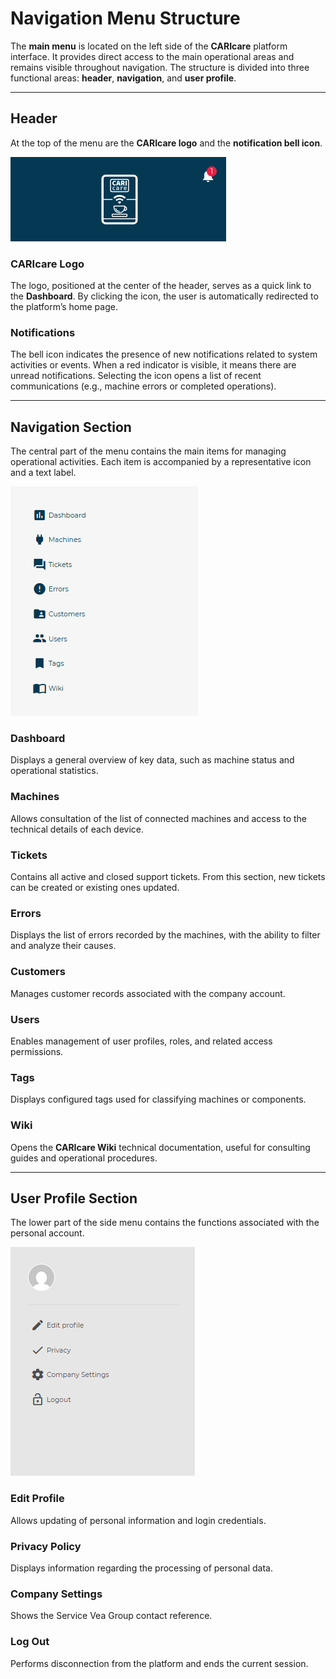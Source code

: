 # Navigation Menu Structure

The **main menu** is located on the left side of the **CARIcare** platform interface.
It provides direct access to the main operational areas and remains visible throughout navigation.
The structure is divided into three functional areas: **header**, **navigation**, and **user profile**.

---

## Header

At the top of the menu are the **CARIcare logo** and the **notification bell icon**.

<kbd>![Main Menu](_images/intestazione.png)</kbd>

### CARIcare Logo

The logo, positioned at the center of the header, serves as a quick link to the **Dashboard**.
By clicking the icon, the user is automatically redirected to the platform’s home page.

### Notifications

The bell icon indicates the presence of new notifications related to system activities or events.
When a red indicator is visible, it means there are unread notifications.
Selecting the icon opens a list of recent communications (e.g., machine errors or completed operations).

---

## Navigation Section

The central part of the menu contains the main items for managing operational activities.
Each item is accompanied by a representative icon and a text label.

<kbd>![User Profile](_images/navigation-menu.png)</kbd>

### Dashboard

Displays a general overview of key data, such as machine status and operational statistics.

### Machines

Allows consultation of the list of connected machines and access to the technical details of each device.

### Tickets

Contains all active and closed support tickets.
From this section, new tickets can be created or existing ones updated.

### Errors

Displays the list of errors recorded by the machines, with the ability to filter and analyze their causes.

### Customers

Manages customer records associated with the company account.

### Users

Enables management of user profiles, roles, and related access permissions.

### Tags

Displays configured tags used for classifying machines or components.

### Wiki

Opens the **CARIcare Wiki** technical documentation, useful for consulting guides and operational procedures.

---

## User Profile Section

The lower part of the side menu contains the functions associated with the personal account.

<kbd>![User Profile](_images/user-profile-menu.png)</kbd>

### Edit Profile

Allows updating of personal information and login credentials.

### Privacy Policy

Displays information regarding the processing of personal data.

### Company Settings

Shows the Service Vea Group contact reference.

### Log Out

Performs disconnection from the platform and ends the current session.
